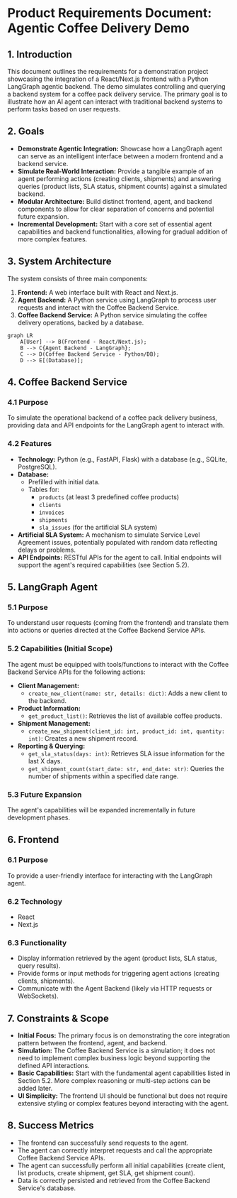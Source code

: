 # Product Requirements Document: Agentic Coffee Delivery Demo

## 1. Introduction

This document outlines the requirements for a demonstration project showcasing the integration of a React/Next.js frontend with a Python LangGraph agentic backend. The demo simulates controlling and querying a backend system for a coffee pack delivery service. The primary goal is to illustrate how an AI agent can interact with traditional backend systems to perform tasks based on user requests.

## 2. Goals

- **Demonstrate Agentic Integration:** Showcase how a LangGraph agent can serve as an intelligent interface between a modern frontend and a backend service.
- **Simulate Real-World Interaction:** Provide a tangible example of an agent performing actions (creating clients, shipments) and answering queries (product lists, SLA status, shipment counts) against a simulated backend.
- **Modular Architecture:** Build distinct frontend, agent, and backend components to allow for clear separation of concerns and potential future expansion.
- **Incremental Development:** Start with a core set of essential agent capabilities and backend functionalities, allowing for gradual addition of more complex features.

## 3. System Architecture

The system consists of three main components:

1.  **Frontend:** A web interface built with React and Next.js.
2.  **Agent Backend:** A Python service using LangGraph to process user requests and interact with the Coffee Backend Service.
3.  **Coffee Backend Service:** A Python service simulating the coffee delivery operations, backed by a database.

```mermaid
graph LR
    A[User] --> B(Frontend - React/Next.js);
    B --> C{Agent Backend - LangGraph};
    C --> D(Coffee Backend Service - Python/DB);
    D --> E[(Database)];
```

## 4. Coffee Backend Service

### 4.1 Purpose

To simulate the operational backend of a coffee pack delivery business, providing data and API endpoints for the LangGraph agent to interact with.

### 4.2 Features

- **Technology:** Python (e.g., FastAPI, Flask) with a database (e.g., SQLite, PostgreSQL).
- **Database:**
  - Prefilled with initial data.
  - Tables for:
    - `products` (at least 3 predefined coffee products)
    - `clients`
    - `invoices`
    - `shipments`
    - `sla_issues` (for the artificial SLA system)
- **Artificial SLA System:** A mechanism to simulate Service Level Agreement issues, potentially populated with random data reflecting delays or problems.
- **API Endpoints:** RESTful APIs for the agent to call. Initial endpoints will support the agent's required capabilities (see Section 5.2).

## 5. LangGraph Agent

### 5.1 Purpose

To understand user requests (coming from the frontend) and translate them into actions or queries directed at the Coffee Backend Service APIs.

### 5.2 Capabilities (Initial Scope)

The agent must be equipped with tools/functions to interact with the Coffee Backend Service APIs for the following actions:

- **Client Management:**
  - `create_new_client(name: str, details: dict)`: Adds a new client to the backend.
- **Product Information:**
  - `get_product_list()`: Retrieves the list of available coffee products.
- **Shipment Management:**
  - `create_new_shipment(client_id: int, product_id: int, quantity: int)`: Creates a new shipment record.
- **Reporting & Querying:**
  - `get_sla_status(days: int)`: Retrieves SLA issue information for the last X days.
  - `get_shipment_count(start_date: str, end_date: str)`: Queries the number of shipments within a specified date range.

### 5.3 Future Expansion

The agent's capabilities will be expanded incrementally in future development phases.

## 6. Frontend

### 6.1 Purpose

To provide a user-friendly interface for interacting with the LangGraph agent.

### 6.2 Technology

- React
- Next.js

### 6.3 Functionality

- Display information retrieved by the agent (product lists, SLA status, query results).
- Provide forms or input methods for triggering agent actions (creating clients, shipments).
- Communicate with the Agent Backend (likely via HTTP requests or WebSockets).

## 7. Constraints & Scope

- **Initial Focus:** The primary focus is on demonstrating the core integration pattern between the frontend, agent, and backend.
- **Simulation:** The Coffee Backend Service is a simulation; it does not need to implement complex business logic beyond supporting the defined API interactions.
- **Basic Capabilities:** Start with the fundamental agent capabilities listed in Section 5.2. More complex reasoning or multi-step actions can be added later.
- **UI Simplicity:** The frontend UI should be functional but does not require extensive styling or complex features beyond interacting with the agent.

## 8. Success Metrics

- The frontend can successfully send requests to the agent.
- The agent can correctly interpret requests and call the appropriate Coffee Backend Service APIs.
- The agent can successfully perform all initial capabilities (create client, list products, create shipment, get SLA, get shipment count).
- Data is correctly persisted and retrieved from the Coffee Backend Service's database.
